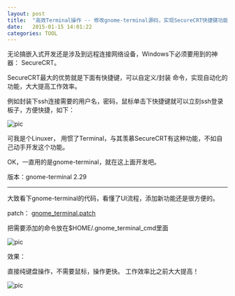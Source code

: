 ```yaml
---
layout: post
title:  "高效Terminal操作 -- 修改gnome-terminal源码，实现SecureCRT快捷键功能"
date:   2015-01-15 14:01:22
categories: TOOL
---
```


无论搞嵌入式开发还是涉及到远程连接网络设备，Windows下必须要用到的神器： SecureCRT。

SecureCRT最大的优势就是下面有快捷键，可以自定义/封装 命令，实现自动化的功能，大大提高工作效率。

例如封装下ssh连接需要的用户名，密码，鼠标单击下快捷键就可以立刻ssh登录板子，方便快捷，如下：

![pic](http://fillzero.qiniudn.com/2015_01_05_SecureCRT_shortcut.png)

可我是个Linuxer， 用惯了Terminal，与其羡慕SecureCRT有这种功能，不如自己动手开发这个功能。

OK，一直用的是gnome-terminal，就在这上面开发吧。

版本：gnome-terminal 2.29

<hr>
大致看下gnome-terminal的代码，看懂了UI流程，添加新功能还是很方便的。

patch： <a href="http://fillzero.qiniudn.com/2015_01_05_gnome_terminal.patch.txt">gnome_terminal.patch</a>

把需要添加的命令放在$HOME/.gnome_terminal_cmd里面

![pic](http://fillzero.qiniudn.com/2015_01_05_gnome_termianl_cmd.png)


效果：

直接纯键盘操作，不需要鼠标，操作更快。 工作效率比之前大大提高！

![pic](http://fillzero.qiniudn.com/2015_01_05_gnome_termianl_show.png)
